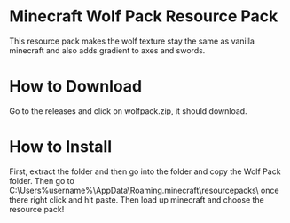 # Minecraft Wolf Pack Resource Pack
This resource pack makes the wolf texture stay the same as vanilla minecraft and also adds gradient to axes and swords.

# How to Download
Go to the releases and click on wolfpack.zip, it should download.

# How to Install
First, extract the folder and then go into the folder and copy the Wolf Pack folder. Then go to C:\Users\%username%\AppData\Roaming\.minecraft\resourcepacks\ once there right click and hit paste. Then load up minecraft and choose the resource pack!
